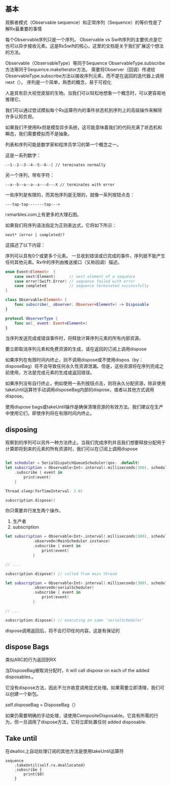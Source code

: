## 基本

观察者模式（Observable <Element> sequence）和正常序列（Sequence）的等价性是了解Rx最重要的事情

每个Observable序列只是一个序列。 Observable vs Swift序列的主要优点是它也可以异步接收元素。这是RxSwift的核心，这里的文档是关于我们扩展这个想法的方法。

Observable（ObservableType）等同于Sequence
ObservableType.subscribe方法等同于Sequence.makeIterator方法。
需要将Observer（回调）传递给ObservableType.subscribe方法以接收序列元素，而不是在返回的迭代器上调用next（）。
序列是一个简单，熟悉的概念，易于可视化 

人是具有巨大视觉皮层的生物。当我们可以轻松地想象一个概念时，可以更容易地推理它。

我们可以通过尝试模拟每个Rx运算符内的事件状态机到序列上的高级操作来解除许多认知负担。

如果我们不使用Rx但是模型异步系统，这可能意味着我们的代码充满了状态机和瞬态，我们需要模拟而不是抽象。

列表和序列可能是数学家和程序员学习的第一个概念之一。

这是一系列数字：

```
--1--2--3--4--5--6--| // terminates normally
```

 另一个序列，带有字符：

```
--a--b--a--a--a---d---X // terminates with error
```

一些序列是有限的，而其他序列是无限的，就像一系列按钮点击：

```
---tap-tap-------tap--->
```

rxmarbles.com上有更多的大理石图。

如果我们将序列语法指定为正则表达式，它将如下所示：

```
next* (error | completed)?
```

这描述了以下内容：

序列可以具有0个或更多个元素。
一旦收到错误或已完成的事件，序列就不能产生任何其他元素。Rx中的序列由推送接口（又称回调）描述。

```swift
enum Event<Element>  {
    case next(Element)      // next element of a sequence
    case error(Swift.Error) // sequence failed with error
    case completed          // sequence terminated successfully
}

class Observable<Element> {
    func subscribe(_ observer: Observer<Element>) -> Disposable
}

protocol ObserverType {
    func on(_ event: Event<Element>)
}
```

当序列发送完成或错误事件时，将释放计算序列元素的所有内部资源。

要立即取消序列元素和免费资源的生成，请在返回的订阅上调用dispose

如果序列在有限时间内终止，则不调用dispose或不使用dispos（by：disposeBag）将不会导致任何永久性资源泄漏。但是，这些资源将在序列完成之前使用，方法是完成元素的生成或返回错误。

如果序列没有自行终止，例如使用一系列按钮点击，则将永久分配资源，除非使用takeUntil运算符手动调用disposeBag内部的dispose，或者以其他方式调用dispose。

使用dispose bags或takeUntil操作是确保清理资源的有效方法。我们建议在生产中使用它们，即使序列将在有限时间内终止。

## disposing 

观察到的序列可以另外一种方法终止。当我们完成序列并且我们想要释放分配用于计算即将到来的元素的所有资源时，我们可以在订阅上调用dispose

```swift

let scheduler = SerialDispatchQueueScheduler(qos: .default)
let subscription = Observable<Int>.interval(.milliseconds(300), scheduler: scheduler)
    .subscribe { event in
        print(event)
    }

Thread.sleep(forTimeInterval: 2.0)

subscription.dispose()
```

你只需要并行发生两个操作。

1. 生产者
2. subscription

```swift
let subscription = Observable<Int>.interval(.milliseconds(300), scheduler: scheduler)
            .observeOn(MainScheduler.instance)
            .subscribe { event in
                print(event)
            }

// ....

subscription.dispose() // called from main thread
```

```swift
let subscription = Observable<Int>.interval(.milliseconds(300), scheduler: scheduler)
            .observeOn(serialScheduler)
            .subscribe { event in
                print(event)
            }

// ...

subscription.dispose() // executing on same `serialScheduler`
```

dispose调用返回后，将不会打印任何内容。这是有保证的

## dispose Bags

类似ARC的行为返回到RX

当DisposeBag被取消分配时，it will call dispose on each of the added disposables.。

它没有dispose方法，因此不允许故意调用显式处理。如果需要立即清理，我们可以创建一个新包。

self.disposeBag = DisposeBag（）

如果仍需要明确的手动处理，请使用CompositeDisposable。它具有所需的行为，但一旦调用了dispose方法，它将立即处置任何 added disposable.

## Take until

在dealloc上自动处理订阅的其他方法是使用takeUntil运算符

```
sequence
    .takeUntil(self.rx.deallocated)
    .subscribe {
        print($0)
    }
```

